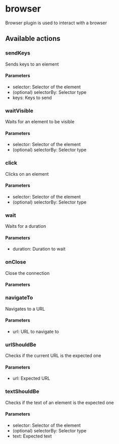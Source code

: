 # browser
Browser plugin is used to interact with a browser
## Available actions
### sendKeys
Sends keys to an element
#### Parameters
- selector: Selector of the element
-  (optional) selectorBy: Selector type
- keys: Keys to send
### waitVisible
Waits for an element to be visible
#### Parameters
- selector: Selector of the element
-  (optional) selectorBy: Selector type
### click
Clicks on an element
#### Parameters
- selector: Selector of the element
-  (optional) selectorBy: Selector type
### wait
Waits for a duration
#### Parameters
- duration: Duration to wait
### onClose
Close the connection
#### Parameters
### navigateTo
Navigates to a URL
#### Parameters
- url: URL to navigate to
### urlShouldBe
Checks if the current URL is the expected one
#### Parameters
- url: Expected URL
### textShouldBe
Checks if the text of an element is the expected one
#### Parameters
- selector: Selector of the element
-  (optional) selectorBy: Selector type
- text: Expected text
